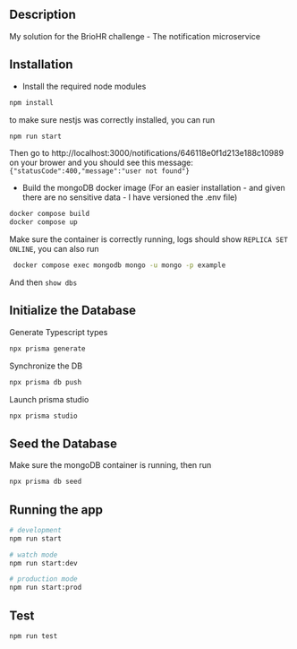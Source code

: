 

## Description

My solution for the BrioHR challenge - The notification microservice

## Installation

- Install the required node modules
```bash
npm install
```

to make sure nestjs was correctly installed, you can run 
```bash
npm run start
```
Then go to http://localhost:3000/notifications/646118e0f1d213e188c10989 on your brower and you should see this message:
`{"statusCode":400,"message":"user not found"}`

- Build the mongoDB docker image 
(For an easier installation - and given there are no sensitive data - I have versioned the .env file)
```bash
docker compose build
docker compose up
```
Make sure the container is correctly running, logs should show `REPLICA SET ONLINE`, you can also run 
```bash
 docker compose exec mongodb mongo -u mongo -p example 
 ```
 And then `show dbs`


## Initialize the Database

Generate Typescript types
```bash
npx prisma generate
``` 

Synchronize the DB
```bash
npx prisma db push
``` 

Launch prisma studio
```bash
npx prisma studio
``` 

## Seed the Database 

Make sure the mongoDB container is running, then run 
```bash
npx prisma db seed
``` 


## Running the app


```bash
# development
npm run start

# watch mode
npm run start:dev

# production mode
npm run start:prod
```

## Test

```bash
npm run test
```


